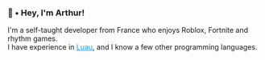 <h3>
    👋 • Hey, I'm Arthur!
</h3>
<p>
    I'm a self-taught developer from France who enjoys Roblox, Fortnite and rhythm games.<br>
    I have experience in <a style="color: #01a3ff" href="https://luau-lang.org/" target="_blank">Luau</a>, and I know a few other programming languages.
</p>